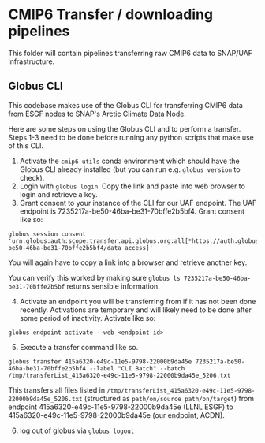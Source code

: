 # CMIP6 Transfer / downloading pipelines

This folder will contain pipelines transferring raw CMIP6 data to SNAP/UAF infrastructure. 

## Globus CLI

This codebase makes use of the Globus CLI for transferring CMIP6 data from ESGF nodes to SNAP's Arctic Climate Data Node.

Here are some steps on using the Globus CLI and to perform a transfer. Steps 1-3 need to be done before running any python scripts that make use of this CLI.

1. Activate the `cmip6-utils` conda environment which should have the Globus CLI already installed (but you can run e.g. `globus version` to check).
2. Login with `globus login`. Copy the link and paste into web browser to login and retrieve a key.
3. Grant consent to your instance of the CLI for our UAF endpoint. The UAF endpoint is 7235217a-be50-46ba-be31-70bffe2b5bf4. Grant consent like so:

```
globus session consent 'urn:globus:auth:scope:transfer.api.globus.org:all[*https://auth.globus.org/scopes/7235217a-be50-46ba-be31-70bffe2b5bf4/data_access]'
```

You will again have to copy a link into a browser and retrieve another key.

You can verify this worked by making sure `globus ls 7235217a-be50-46ba-be31-70bffe2b5bf` returns sensible information. 

4. Activate an endpoint you will be transferring from if it has not been done recently. Activations are temporary and will likely need to be done after some period of inactivity. Activate like so:

```
globus endpoint activate --web <endpoint id>
```

5. Execute a transfer command like so.

```
globus transfer 415a6320-e49c-11e5-9798-22000b9da45e 7235217a-be50-46ba-be31-70bffe2b5bf4 --label "CLI Batch" --batch /tmp/transferList_415a6320-e49c-11e5-9798-22000b9da45e_5206.txt
```

This transfers all files listed in `/tmp/transferList_415a6320-e49c-11e5-9798-22000b9da45e_5206.txt` (structured as `path/on/source path/on/target`) from endpoint 415a6320-e49c-11e5-9798-22000b9da45e (LLNL ESGF) to 415a6320-e49c-11e5-9798-22000b9da45e (our endpoint, ACDN).

6. log out of globus via `globus logout`


